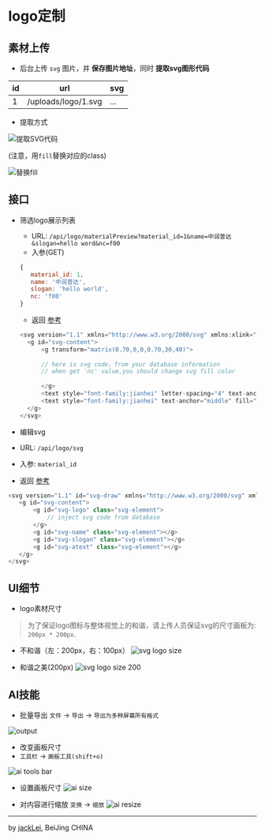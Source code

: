 # logo定制

## 素材上传
* 后台上传 `svg` 图片，并 **保存图片地址**，同时 **提取svg图形代码**

|   id   |   url               |   svg  |
|--------|---------------------|--------|
|    1   | /uploads/logo/1.svg |   ...  |

* 提取方式 

 ![提取SVG代码](readme/svg.png)

 (注意，用`fill`替换对应的class)
 
 ![替换fill](readme/svg-fill.png)

## 接口
* 筛选logo展示列表
  * URL: `/api/logo/materialPreview?material_id=1&name=中润普达&slogan=hello word&nc=f00`
  * 入参(GET)
  ```javascript
  {
     material_id: 1,
     name: '中润普达',
     slogan: 'hello world',
     nc: 'f00'
  }
  ```
  * 返回 [参考](www.logofree.cn/openapi/logo/materialPreview?material_id=933&name=中润普达&slogan=)
  ```javascript
  <svg version="1.1" xmlns="http://www.w3.org/2000/svg" xmlns:xlink="http://www.w3.org/1999/xlink" x="0px" y="0px" width="100%" height="100%" viewBox="0 0 200 320" xml:space="preserve">
	<g id="svg-content">
		<g transform="matrix(0.70,0,0,0.70,30,40)">
        
        // here is svg code，from your database information
        // when get 'nc' value,you should change svg fill color
        
        </g>
        <text style="font-family:jianhei" letter-spacing="4" text-anchor="middle" fill="#3e3a39" stroke="#3e3a39" stroke-width="1" font-size="40" dx="100" dy="250">中润普达</text>
		<text style="font-family:jianhei" text-anchor="middle" fill="#888888" font-size="23" dx="100" dy="285"></text>
    </g>
  </svg>
  ```

* 编辑svg
 * URL: `/api/logo/svg`
 * 入参: `material_id`
 * 返回 [参考](http://www.logofree.cn/openapi/logo/svg?material_id=2072)
 ```javascript
 <svg version="1.1" id="svg-draw" xmlns="http://www.w3.org/2000/svg" xmlns:xlink="http://www.w3.org/1999/xlink" x="0px" y="0px" width="100%" height="100%" xml:space="preserve">
	<g id="svg-content">
		<g id="svg-logo" class="svg-element">
            // inject svg code from database
        </g>
		<g id="svg-name" class="svg-element"></g>
		<g id="svg-slogan" class="svg-element"></g>
		<g id="svg-atext" class="svg-element"></g>
	</g>
</svg>
 ```

## UI细节
* logo素材尺寸
>为了保证logo图标与整体视觉上的和谐，请上传人员保证svg的尺寸画板为: `200px * 200px`.

 * 不和谐（左：200px，右：100px）
 ![svg logo size](readme/svg-size.png)

 * 和谐之美(200px)
 ![svg logo size 200](readme/svg-size-200.png)

## AI技能
* 批量导出
`文件` -> `导出` -> `导出为多种屏幕所有格式`

 ![output](readme/readme-output.png)

* 改变画板尺寸
 * `工具栏` -> `画板工具(shift+o)`

 ![ai tools bar](readme/ai-tools.png)

 * 设置画板尺寸
 ![ai size](readme/ai-tools-size.png)
 
 * 对内容进行缩放
 `变换` -> `缩放`
 ![ai resize](readme/ai-resize.png)


***
by [jackLei](www.flowerboys.cn), BeiJing CHINA